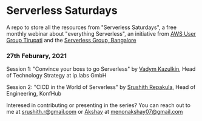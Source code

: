 # Serverless Saturdays

A repo to store all the resources from "Serverless Saturdays", a free monthly webinar about "everything Serverless", an initiative from [AWS User Group Tirupati](https://www.meetup.com/aws-user-group-tirupati) and the [Serverless Group, Bangalore](https://www.meetup.com/Serverless-Bangalore)

### 27th Feburary, 2021

Session 1: "Convince your boss to go Serverless" by [Vadym Kazulkin](https://twitter.com/VKazulkin), Head of Technology Strategy at ip.labs GmbH

Session 2: "CICD in the World of Serverless" by [Srushith Repakula](https://twitter.com/SrushithR), Head of Engineering, KonfHub

Interesed in contributing or presenting in the series? You can reach out to me at srushith.r@gmail.com or [Akshay](https://twitter.com/AkshayM03461013) at menonakshay07@gmail.com
